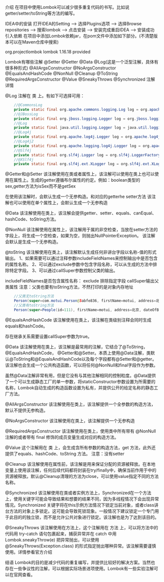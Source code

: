 介绍
在项目中使用Lombok可以减少很多重复代码的书写。比如说getter/setter/toString等方法的编写。

IDEA中的安装
打开IDEA的Setting –> 选择Plugins选项 –> 选择Browse repositories –> 搜索lombok –> 点击安装 –> 安装完成重启IDEA –> 安装成功
引入依赖
在项目中添加Lombok依赖jar，在pom文件中添加如下部分。(不清楚版本可以在Maven仓库中搜索)

<!-- https://mvnrepository.com/artifact/org.projectlombok/lombok -->
<dependency>
    <groupId>org.projectlombok</groupId>
    <artifactId>lombok</artifactId>
    <version>1.16.18</version>
    <scope>provided</scope>
</dependency>

Lombok有哪些注解
@Setter
@Getter
@Data
@Log(这是一个泛型注解，具体有很多种形式)
@AllArgsConstructor
@NoArgsConstructor
@EqualsAndHashCode
@NonNull
@Cleanup
@ToString
@RequiredArgsConstructor
@Value
@SneakyThrows
@Synchronized
注解详情

@Log
注解在 类 上。有如下可选择可用：
```java
    //@CommonsLog
    private static final org.apache.commons.logging.Log log = org.apache.commons.logging.LogFactory.getLog(LogExample.class);
    //@JBossLog
    private static final org.jboss.logging.Logger log = org.jboss.logging.Logger.getLogger(LogExample.class);
    //@Log
    private static final java.util.logging.Logger log = java.util.logging.Logger.getLogger(LogExample.class.getName());
    //@Log4j
    private static final org.apache.log4j.Logger log = org.apache.log4j.Logger.getLogger(LogExample.class);
    //@Log4j2
    private static final org.apache.logging.log4j.Logger log = org.apache.logging.log4j.LogManager.getLogger(LogExample.class);
    //@Slf4j
    private static final org.slf4j.Logger log = org.slf4j.LoggerFactory.getLogger(LogExample.class);
    //@XSlf4j
    private static final org.slf4j.ext.XLogger log = org.slf4j.ext.XLoggerFactory.getXLogger(LogExample.class);
```
@Getter和@Setter
该注解使用在类或者属性上，该注解可以使用在类上也可以使用在属性上。生成的getter遵循布尔属性的约定。例如：boolean类型的sex,getter方法为isSex而不是getSex

在使用该注解时，会默认生成一个无参构造。和对应的getterhe setter方法 
该注解也可以使用在单个属性上，会默认生成一个无参构造

@Data
该注解使用在类上，该注解会提供getter、setter、equals、canEqual、hashCode、toString方法。

@NonNull
该注解使用在属性上，该注解用于属的非空检查，当放在setter方法的字段上，将生成一个空检查，如果为空，则抛出NullPointerException。 
该注解会默认是生成一个无参构造。 

@toString
该注解使用在类上，该注解默认生成任何非讲台字段以名称-值的形式输出。 
1、如果需要可以通过注释参数includeFieldNames来控制输出中是否包含的属性名称。 
2、可以通过exclude参数中包含字段名称，可以从生成的方法中排除特定字段。 
3、可以通过callSuper参数控制父类的输出。

includeFieldNames是否包含属性名称： 
exclude 排除指定字段 
callSuper输出父类属性 
注意：父类也要有toString方法，不然打印的是对象内存地址
```java
    //父类无toString方法
    Person(super=com.motui.Person@3abfe836, firstName=motui, address=北京, dateOfBirth=Tue Jan 09 11:49:05 CST 2018, sex=true)
    //父类有toString方法
    Person(super=People(id=111), firstName=motui, address=北京, dateOfBirth=Tue Jan 09 11:50:11 CST 2018, sex=true)
```
@EqualsAndHashCode
该注解使用在类上，该注解在类级别注释会同时生成equals和hashCode。 

存在继承关系需要设置callSuper参数为true。

@Data
该注解使用在类上，该注解是最常用的注解，它结合了@ToString，@EqualsAndHashCode， @Getter和@Setter。本质上使用@Data注解，类默认@ToString和@EqualsAndHashCode以及每个字段都有@Setter和@getter。该注解也会生成一个公共构造函数，可以将任何@NonNull和final字段作为参数。

虽然@Data注解非常有用，但是它没有与其他注解相同的控制粒度。@Data提供了一个可以生成静态工厂的单一参数，将staticConstructor参数设置为所需要的名称，Lombok自动生成的构造函数设置为私有，并提供公开的给定名称的静态工厂方法。 

@AllArgsConstructor
该注解使用在类上，该注解提供一个全参数的构造方法，默认不提供无参构造。 

@NoArgsConstructor
该注解使用在类上，该注解提供一个无参构造 

@RequiredArgsConstructor
该注解使用在类上，使用类中所有带有 @NonNull 注解的或者带有 final 修饰的成员变量生成对应的构造方法。 

@Value
这个注解用在 类 上，会生成含所有参数的构造方法，get 方法，此外还提供了equals、hashCode、toString 方法。 
注意：没有setter 

@Cleanup
该注解使用在属性前，该注解是用来保证分配的资源被释放。在本地变量上使用该注解，任何后续代码都将封装在try/finally中，确保当前作用于中的资源被释放。默认@Cleanup清理的方法为close，可以使用value指定不同的方法名称。 

@Synchronized
该注解使用在类或者实例方法上，Synchronized在一个方法上，使用关键字可能会导致结果和想要的结果不同，因为多线程情况下会出现异常情况。Synchronized 
关键字将在this示例方法情况下锁定当前对象，或者class讲台方法的对象上多锁定。这可能会导致死锁现象。一般情况下建议锁定一个专门用于此目的的独立锁，而不是允许公共对象进行锁定。该注解也是为了达到该目的。 


@SneakyThrows
该注解使用在方法上，这个注解用在 方法 上，可以将方法中的代码用 try-catch 语句包裹起来，捕获异常并在 catch 中用 Lombok.sneakyThrow(e) 把异常抛出，可以使用 @SneakyThrows(Exception.class) 的形式指定抛出哪种异常。该注解需要谨慎使用。详情参看官方介绍 

结语
Lombok的目的是减少代码的重复编写，并提供比较好的解决方案。当然也存在一些争议性的注解，可以根据实际场景进项使用。Lombok有一些实验注解可以在官网查看。


